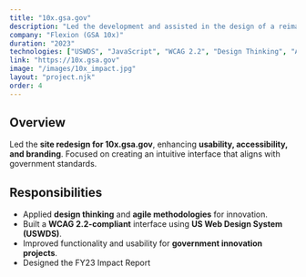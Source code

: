 ```yaml
---
title: "10x.gsa.gov"
description: "Led the development and assisted in the design of a reimagined 10x.gsa.gov, a platform for federal innovation funding, improving usability, accessibility, and information flow. Applied design thinking & agile methodologies to revamp the site while maintaining USWDS consistency and meeting WCAG 2.2 standards."
company: "Flexion (GSA 10x)"
duration: "2023"
technologies: ["USWDS", "JavaScript", "WCAG 2.2", "Design Thinking", "Accessibility"]
link: "https://10x.gsa.gov"
image: "/images/10x_impact.jpg"
layout: "project.njk"
order: 4
---
```


## Overview
Led the **site redesign for 10x.gsa.gov**, enhancing **usability, accessibility, and branding**. Focused on creating an intuitive interface that aligns with government standards.

## Responsibilities
- Applied **design thinking** and **agile methodologies** for innovation.
- Built a **WCAG 2.2-compliant** interface using **US Web Design System (USWDS)**.
- Improved functionality and usability for **government innovation projects**.
- Designed the FY23 Impact Report

<!-- ## Screenshots
![10x.gsa.gov Screenshot](/images/10x-gsa-screenshot.jpg)

[View Project](https://10x.gsa.gov) -->
